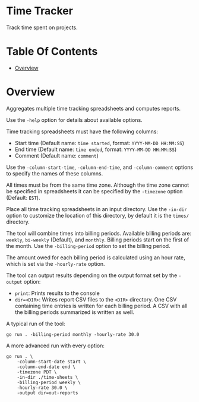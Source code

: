 # Time Tracker
Track time spent on projects.

# Table Of Contents
- [Overview](#overview)

# Overview
Aggregates multiple time tracking spreadsheets and computes reports.

Use the `-help` option for details about available options.

Time tracking spreadsheets must have the following columns:

- Start time (Default name: `time started`, format: `YYYY-MM-DD HH:MM:SS`)
- End time (Default name: `time ended`, format: `YYYY-MM-DD HH:MM:SS`)
- Comment (Default name: `comment`)

Use the `-column-start-time`, `-column-end-time`, and `-column-comment` options to specify the names of these columns.

All times must be from the same time zone. Although the time zone cannot be specified in spreadsheets it can be specified by the `-timezone` option (Default: `EST`).

Place all time tracking spreadsheets in an input directory. Use the `-in-dir` option to customize the location of this directory, by default it is the `times/` directory.

The tool will combine times into billing periods. Available billing periods are: `weekly`, `bi-weekly` (Default), and `monthly`. Billing periods start on the first of the month. Use the `-billing-period` option to set the billing period.

The amount owed for each billing period is calculated using an hour rate, which is set via the `-hourly-rate` option.

The tool can output results depending on the output format set by the `-output` option:

- `print`: Prints results to the console
- `dir=<DIR>`: Writes report CSV files to the `<DIR>` directory. One CSV containing time entries is written for each billing period. A CSV with all the billing periods summarized is written as well.

A typical run of the tool:

```
go run . -billing-period monthly -hourly-rate 30.0
```

A more advanced run with every option:
```
go run . \
    -column-start-date start \
    -column-end-date end \
    -timezone PDT \
    -in-dir ./time-sheets \
    -billing-period weekly \
    -hourly-rate 30.0 \
    -output dir=out-reports
```
